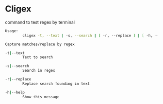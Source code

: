 # Cligex

command to test regex by terminal

```bash
Usage:
        cligex -t, --text | -s, --search | [ -r, --replace ] | [ -h, --help ]

Capture matches/replace by regex

-t|--text
        Text to search

-s|--search
        Search in regex

-r|--replace
        Replace search founding in text

-h|--help
        Show this message
```
